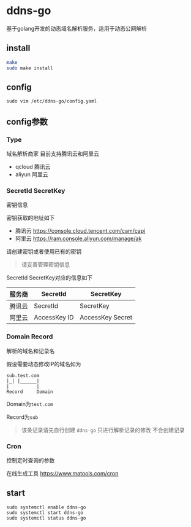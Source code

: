 # ddns-go

基于golang开发的动态域名解析服务，适用于动态公网解析

## install

``` bash
make
sudo make install
```

## config

```
sudo vim /etc/ddns-go/config.yaml
```

## config参数

### Type

域名解析商家 目前支持腾讯云和阿里云

* qcloud 腾讯云
* aliyun 阿里云

### SecretId SecretKey
密钥信息

密钥获取的地址如下
* 腾讯云 https://console.cloud.tencent.com/cam/capi
* 阿里云 https://ram.console.aliyun.com/manage/ak

请创建密钥或者使用已有的密钥

> 请妥善管理密钥信息

SecretId SecretKey对应的信息如下

|服务商|SecretId|SecretKey|
| - | - | - |
|腾讯云|SecretId|SecretKey|
|阿里云|AccessKey ID|AccessKey Secret|

### Domain Record
解析的域名和记录名

假设需要动态修改IP的域名如为

```
sub.test.com
|_| |______|
|          |
Record     Domain
```

Domain为`test.com`

Record为`sub`

> 该条记录请先自行创建 `ddns-go` 只进行解析记录的修改 不会创建记录 

### Cron
控制定时查询的参数

在线生成工具 https://www.matools.com/cron

## start

```
sudo systemctl enable ddns-go
sudo systemctl start ddns-go
sudo systemctl status ddns-go
```
